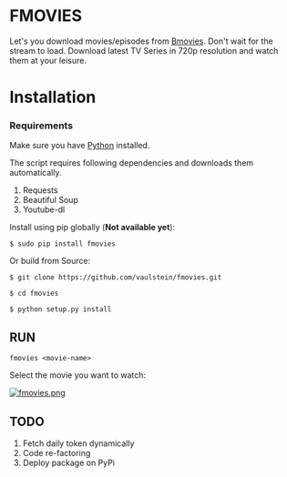 # FMOVIES


Let's you download movies/episodes from [Bmovies](https://bmovies.is/).
Don't wait for the stream to load.
Download latest TV Series in 720p resolution and watch them at your leisure.


# Installation

### Requirements

Make sure you have [Python](https://docs.npmjs.com/getting-started/installing-node) installed.

The script requires following dependencies and downloads them automatically.

1. Requests
2. Beautiful Soup
3. Youtube-dl

Install using pip globally (**Not available yet**):

```
$ sudo pip install fmovies

```

Or build from Source:

```
$ git clone https://github.com/vaulstein/fmovies.git
```
```
$ cd fmovies
```
```
$ python setup.py install
```

## RUN

    fmovies <movie-name>

Select the movie you want to watch:

[![fmovies.png](https://s33.postimg.org/6kyypixzz/Screen_Shot_2017-11-23_at_10.04.04_AM.png)](https://postimg.org/image/b6v2xvjiz/)

## TODO

1. Fetch daily token dynamically
2. Code re-factoring
3. Deploy package on PyPi